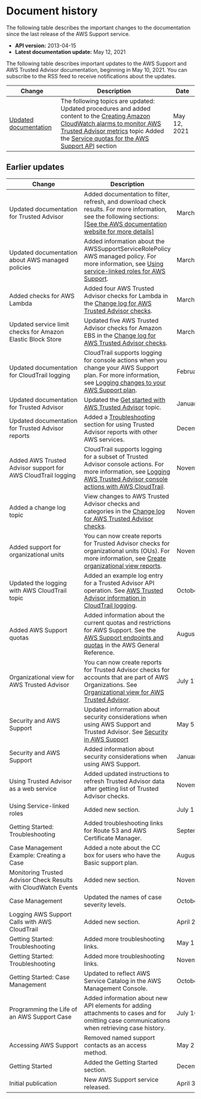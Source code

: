# Document history<a name="History"></a>

The following table describes the important changes to the documentation since the last release of the AWS Support service\.
+ **API version:** 2013\-04\-15
+ **Latest documentation update:** May 12, 2021

The following table describes important updates to the AWS Support and AWS Trusted Advisor documentation, beginning in May 10, 2021\. You can subscribe to the RSS feed to receive notifications about the updates\.

| Change | Description | Date | 
| --- |--- |--- |
| [Updated documentation](#History) | The following topics are updated:  Updated procedures and added content to the [Creating Amazon CloudWatch alarms to monitor AWS Trusted Advisor metrics](https://docs.aws.amazon.com/awssupport/latest/user/cloudwatch-metrics-ta.html) topic   Added the [Service quotas for the AWS Support API](https://docs.aws.amazon.com/awssupport/latest/user/Case_Life_Cycle.html#aws-support-trusted-advisor-api-quotas) section   | May 12, 2021 | 

## Earlier updates<a name="earlier-updates"></a>


| Change | Description | Date | 
| --- | --- | --- | 
| Updated documentation for Trusted Advisor | Added documentation to filter, refresh, and download check results\. For more information, see the following sections: [\[See the AWS documentation website for more details\]](http://docs.aws.amazon.com/awssupport/latest/user/History.html) | March 16, 2021 | 
| Updated documentation about AWS managed policies | Added information about the AWSSupportServiceRolePolicy AWS managed policy\. For more information, see [Using service\-linked roles for AWS Support](using-service-linked-roles-sup.md)\. | March 16, 2021 | 
| Added checks for AWS Lambda | Added four AWS Trusted Advisor checks for Lambda in the [Change log for AWS Trusted Advisor checks](aws-trusted-advisor-change-log.md)\. | March 8, 2021 | 
| Updated service limit checks for Amazon Elastic Block Store | Updated five AWS Trusted Advisor checks for Amazon EBS in the [Change log for AWS Trusted Advisor checks](aws-trusted-advisor-change-log.md)\. | March 5, 2021 | 
| Updated documentation for CloudTrail logging  | CloudTrail supports logging for console actions when you change your AWS Support plan\. For more information, see [Logging changes to your AWS Support plan](logging-using-cloudtrail.md#support-plan-cloudtrail-logging)\. | February 9, 2021 | 
| Updated documentation for Trusted Advisor | Updated the [Get started with AWS Trusted Advisor](get-started-with-aws-trusted-advisor.md) topic\. | January 29, 2021 | 
| Updated documentation for Trusted Advisor reports | Added a [Troubleshooting](use-other-aws-services-with-trusted-advisor-reports.md#troubleshooting-trusted-advisor-reports) section for using Trusted Advisor reports with other AWS services\. | December 4, 2020 | 
| Added AWS Trusted Advisor support for AWS CloudTrail logging | CloudTrail supports logging for a subset of Trusted Advisor console actions\. For more information, see [Logging AWS Trusted Advisor console actions with AWS CloudTrail](logging-using-cloudtrail-for-aws-trusted-advisor.md)\. | November 23, 2020 | 
| Added a change log topic | View changes to AWS Trusted Advisor checks and categories in the [Change log for AWS Trusted Advisor checks](aws-trusted-advisor-change-log.md)\. | November 18, 2020 | 
| Added support for organizational units | You can now create reports for Trusted Advisor checks for organizational units \(OUs\)\. For more information, see [Create organizational view reports](organizational-view.md#create-organizational-view-reports)\. | November 17, 2020 | 
| Updated the logging with AWS CloudTrail topic | Added an example log entry for a Trusted Advisor API operation\. See [AWS Trusted Advisor information in CloudTrail logging](logging-using-cloudtrail.md#cloudtrail-logging-for-trusted-advisor)\. | October 22, 2020 | 
| Added AWS Support quotas | Added information about the current quotas and restrictions for AWS Support\. See the [AWS Support endpoints and quotas](https://docs.aws.amazon.com/general/latest/gr/awssupport.html) in the AWS General Reference\. | August 4, 2020 | 
| Organizational view for AWS Trusted Advisor | You can now create reports for Trusted Advisor checks for accounts that are part of AWS Organizations\. See [Organizational view for AWS Trusted Advisor](organizational-view.md)\. | July 17, 2020 | 
| Security and AWS Support | Updated information about security considerations when using AWS Support and Trusted Advisor\. See [Security in AWS Support](security.md) | May 5, 2020 | 
| Security and AWS Support | Added information about security considerations when using AWS Support\. | January 10, 2020 | 
| Using Trusted Advisor as a web service | Added updated instructions to refresh Trusted Advisor data after getting list of Trusted Advisor checks\. | November 1, 2018 | 
| Using Service\-linked roles | Added new section\. | July 11, 2018 | 
| Getting Started: Troubleshooting | Added troubleshooting links for Route 53 and AWS Certificate Manager\. | September 1, 2017 | 
| Case Management Example: Creating a Case | Added a note about the CC box for users who have the Basic support plan\. | August 1, 2017 | 
| Monitoring Trusted Advisor Check Results with CloudWatch Events | Added new section\. | November 18, 2016 | 
| Case Management | Updated the names of case severity levels\. | October 27, 2016 | 
| Logging AWS Support Calls with AWS CloudTrail | Added new section\. | April 21, 2016 | 
| Getting Started: Troubleshooting | Added more troubleshooting links\. | May 19, 2015 | 
| Getting Started: Troubleshooting | Added more troubleshooting links\. | November 18, 2014 | 
| Getting Started: Case Management | Updated to reflect AWS Service Catalog in the AWS Management Console\. | October 30, 2014 | 
| Programming the Life of an AWS Support Case | Added information about new API elements for adding attachments to cases and for omitting case communications when retrieving case history\. | July 16, 2014 | 
| Accessing AWS Support | Removed named support contacts as an access method\. | May 28, 2014 | 
| Getting Started | Added the Getting Started section\. | December 13, 2013 | 
| Initial publication | New AWS Support service released\. | April 30, 2013 | 